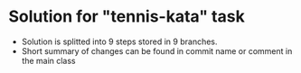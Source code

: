 # Solution for "tennis-kata" task

- Solution is splitted into 9 steps stored in 9 branches.
- Short summary of changes can be found in commit name or comment in the main class
